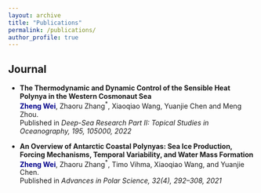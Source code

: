 ```yaml
---
layout: archive
title: "Publications"
permalink: /publications/
author_profile: true
---
```

<script async defer src="https://buttons.github.io/buttons.js"></script>

## Journal
- **The Thermodynamic and Dynamic Control of the Sensible Heat Polynya in the Western Cosmonaut Sea**\
<span style="color:darkblue">**Zheng Wei**</span>, Zhaoru Zhang<sup>*</sup>, Xiaoqiao Wang, Yuanjie Chen and Meng Zhou.\
Published in *Deep-Sea Research Part II: Topical Studies in Oceanography, 195, 105000, 2022*

- **An Overview of Antarctic Coastal Polynyas: Sea Ice Production, Forcing Mechanisms, Temporal Variability, and Water Mass Formation**\
<span style="color:darkblue">**Zheng Wei**</span>, Zhaoru Zhang<sup>*</sup>, Timo Vihma, Xiaoqiao Wang, and Yuanjie Chen.\
Published in *Advances in Polar Science, 32(4), 292–308, 2021*
